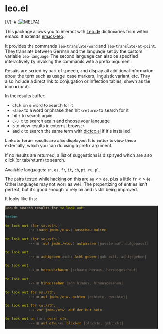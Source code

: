 # leo.el

[//]: # ([![MELPA](https://melpa.org/packages/leo-badge.svg)](https://melpa.org/#/leo))

This package allows you to interact with [Leo.de](https://leo.de) dictionaries from within emacs. It extends [emacs-leo](https://github.com/mtenders/emacs-leo).

It provides the commands `leo-translate-word` and `leo-translate-at-point`. They translate between German and the language set by the custom variable `leo-language`. The second language can also be specified interactively by invoking the commands with a prefix argument.

Results are sorted by part of speech, and display all additional information about the term such as usage, case markers, linguistic variant, etc. They also include a direct link to conjugation or inflection tables, shown as the icon `▦` (or `#`).

In the results buffer:

- click on a word to search for it
- `<tab>` to a word or phrase then hit `<return>` to search for it
- hit `t` to search again
- `C-u t` to search again and choose your language
- `b` to view results in external browser
- and `c` to search the same term with [dictcc.el](https://github.com/martenlienen/dictcc.el) if it's installed.

Links to forum results are also displayed. It is better to view these externally, which you can do using a prefix argument. 

If no results are returned, a list of suggestions is displayed which are also click (or tab/return) to search.

Available languages: `en`, `es`, `fr`, `it`, `ch`, `pt`, `ru`, `pl`.

The pairs tested while hacking on this are `en` < > `de`, plus a little `fr` < > `de`. Other languages may not work as well. The propertizing of entries isn't perfect, but it's good enough to rely on and is still being improved.

It looks like this:

![emacs-leo-screenshot](./emacs-leo-screenshot.png)
